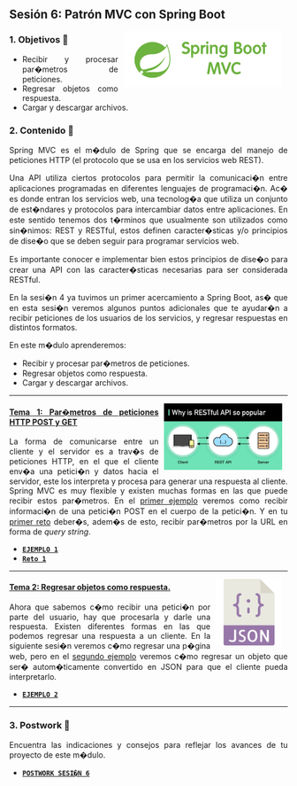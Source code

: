## Sesión 6: Patrón MVC con Spring Boot

<img src="./img/01.png" align="right" height="100" hspace="10">
<div style="text-align: justify;">

### 1. Objetivos :dart:

- Recibir y procesar par�metros de peticiones.
- Regresar objetos como respuesta.
- Cargar y descargar archivos.


### 2. Contenido :blue_book:

Spring MVC es el m�dulo de Spring que se encarga del manejo de peticiones HTTP (el protocolo que se usa en los servicios web REST).

Una API utiliza ciertos protocolos para permitir la comunicaci�n entre aplicaciones programadas en diferentes lenguajes de programaci�n. Ac� es donde entran los servicios web, una tecnolog�a que utiliza un conjunto de est�ndares y protocolos para intercambiar datos entre aplicaciones. En este sentido tenemos dos t�rminos que usualmente son utilizados como sin�nimos: REST y RESTful, estos definen caracter�sticas y/o principios de dise�o que se deben seguir para programar servicios web.

Es importante conocer e implementar bien estos principios de dise�o para crear una API con las caracter�sticas necesarias para ser considerada RESTful.

En la sesi�n 4 ya tuvimos un primer acercamiento a Spring Boot, as� que en esta sesi�n veremos algunos puntos adicionales que te ayudar�n a recibir peticiones de los usuarios de los servicios, y regresar respuestas en distintos formatos.

En este m�dulo aprenderemos:

- Recibir y procesar par�metros de peticiones.
- Regresar objetos como respuesta.
- Cargar y descargar archivos.

---

<img src="./img/02.jpg" align="right" height="120" hspace="10">

#### <ins>Tema 1: Par�metros de peticiones HTTP POST y GET</ins>

La forma de comunicarse entre un cliente y el servidor es a trav�s de peticiones HTTP, en el que el cliente env�a una petici�n y datos hacia el servidor, este los interpreta y procesa para generar una respuesta al cliente. Spring MVC es muy flexible y existen muchas formas en las que puede recibir estos par�metros. En el [primer ejemplo](./Ejemplo-01) veremos como recibir informaci�n de una petici�n POST en el cuerpo de la petici�n. Y en tu [primer reto](./Reto-01) deber�s, adem�s de esto, recibir par�metros por la URL en forma de *query string*.


- [**`EJEMPLO 1`**](./Ejemplo-01)
- [**`Reto 1`**](./Reto-01)

---

<img src="./img/03.png" align="right" height="120" hspace="10">

#### <ins>Tema 2: Regresar objetos como respuesta.</ins>

Ahora que sabemos c�mo recibir una petici�n por parte del usuario, hay que procesarla y darle una respuesta. Existen diferentes formas en las que podemos regresar una respuesta a un cliente. En la siguiente sesi�n veremos c�mo regresar una p�gina web, pero en el [segundo ejemplo](./Ejemplo-02) veremos c�mo regresar un objeto que ser� autom�ticamente convertido en JSON para que el cliente pueda interpretarlo.

- [**`EJEMPLO 2`**](./Ejemplo-02)

---

### 3. Postwork :memo:

Encuentra las indicaciones y consejos para reflejar los avances de tu proyecto de este m�dulo.

- [**`POSTWORK SESI�N 6`**](./Postwork/)

<br/>

</div>
